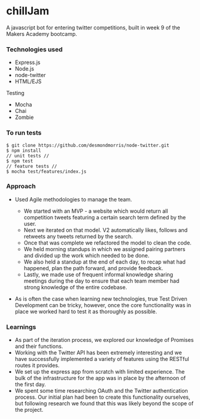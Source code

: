 # chillJam
A javascript bot for entering twitter competitions, built in week 9 of the Makers Academy bootcamp.

### Technologies used
- Express.js
- Node.js
- node-twitter
- HTML/EJS


Testing
- Mocha
- Chai
- Zombie

### To run tests
```
$ git clone https://github.com/desmondmorris/node-twitter.git
$ npm install
// unit tests //
$ npm test
// feature tests //
$ mocha test/features/index.js
```

### Approach

- Used Agile methodologies to manage the team.
  - We started with an MVP - a website which would return all competition tweets featuring a certain search term defined by the user.
  - Next we iterated on that model. V2 automatically likes, follows and retweets any tweets returned by the search.
  - Once that was complete we refactored the model to clean the code.
  - We held morning standups in which we assigned pairing partners and divided up the work which needed to be done.
  - We also held a standup at the end of each day, to recap what had happened, plan the path forward, and provide feedback.
  - Lastly, we made use of frequent informal knowledge sharing meetings during the day to ensure that each team member had strong knowledge of the entire codebase.


- As is often the case when learning new technologies, true Test Driven Development can be tricky, however, once the core functionality was in place we worked hard to test it as thoroughly as possible.

### Learnings

- As part of the iteration process, we explored our knowledge of Promises and their functions.
- Working with the Twitter API has been extremely interesting and we have successfully implemented a variety of features using the RESTful routes it provides.
- We set up the express app from scratch with limited experience. The bulk of the infrastructure for the app was in place by the afternoon of the first day.
- We spent some time researching OAuth and the Twitter authentication process. Our initial plan had been to create this functionality ourselves, but following research we found that this was likely beyond the scope of the project.
